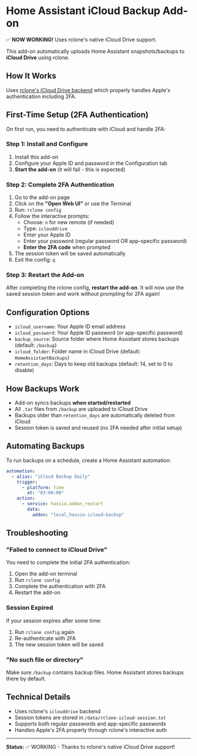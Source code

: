 # Home Assistant iCloud Backup Add-on

✅ **NOW WORKING!** Uses rclone's native iCloud Drive support.

This add-on automatically uploads Home Assistant snapshots/backups to **iCloud Drive** using rclone.

## How It Works

Uses [rclone's iCloud Drive backend](https://rclone.org/iclouddrive/) which properly handles Apple's authentication including 2FA.

## First-Time Setup (2FA Authentication)

On first run, you need to authenticate with iCloud and handle 2FA:

### Step 1: Install and Configure

1. Install this add-on
2. Configure your Apple ID and password in the Configuration tab
3. **Start the add-on** (it will fail - this is expected)

### Step 2: Complete 2FA Authentication

1. Go to the add-on page
2. Click on the **"Open Web UI"** or use the Terminal
3. Run: `rclone config`
4. Follow the interactive prompts:
   - Choose: `n` for new remote (if needed)
   - Type: `iclouddrive`
   - Enter your Apple ID
   - Enter your password (regular password OR app-specific password)
   - **Enter the 2FA code** when prompted
5. The session token will be saved automatically
6. Exit the config: `q`

### Step 3: Restart the Add-on

After completing the rclone config, **restart the add-on**. It will now use the saved session token and work without prompting for 2FA again!

## Configuration Options

- `icloud_username`: Your Apple ID email address
- `icloud_password`: Your Apple ID password (or app-specific password)
- `backup_source`: Source folder where Home Assistant stores backups (default: `/backup`)
- `icloud_folder`: Folder name in iCloud Drive (default: `HomeAssistantBackups`)
- `retention_days`: Days to keep old backups (default: 14, set to 0 to disable)

## How Backups Work

- Add-on syncs backups **when started/restarted**
- All `.tar` files from `/backup` are uploaded to iCloud Drive
- Backups older than `retention_days` are automatically deleted from iCloud
- Session token is saved and reused (no 2FA needed after initial setup)

## Automating Backups

To run backups on a schedule, create a Home Assistant automation:

```yaml
automation:
  - alias: "iCloud Backup Daily"
    trigger:
      - platform: time
        at: "03:00:00"
    action:
      - service: hassio.addon_restart
        data:
          addon: "local_hassio-icloud-backup"
```

## Troubleshooting

### "Failed to connect to iCloud Drive"

You need to complete the initial 2FA authentication:
1. Open the add-on terminal
2. Run `rclone config`
3. Complete the authentication with 2FA
4. Restart the add-on

### Session Expired

If your session expires after some time:
1. Run `rclone config` again
2. Re-authenticate with 2FA
3. The new session token will be saved

### "No such file or directory"

Make sure `/backup` contains backup files. Home Assistant stores backups there by default.

## Technical Details

- Uses rclone's `iclouddrive` backend
- Session tokens are stored in `/data/rclone-icloud-session.txt`
- Supports both regular passwords and app-specific passwords
- Handles Apple's 2FA properly through rclone's interactive auth

---

**Status:** ✅ WORKING - Thanks to rclone's native iCloud Drive support!
